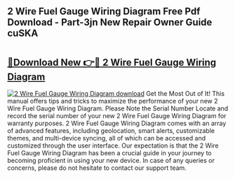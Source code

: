 ## 2 Wire Fuel Gauge Wiring Diagram Free Pdf Download - Part-3jn New Repair Owner Guide cuSKA

# <h2><a href="http://dftj75r.blite.top/?on=2+Wire+Fuel+Gauge+Wiring+Diagram">🔗Download New 👉🔴 2 Wire Fuel Gauge Wiring Diagram</a></h2>

[![2 Wire Fuel Gauge Wiring Diagram download](https://i.imgur.com/lujVjoI.png)](http://dftj75r.blite.top/?on=2+Wire+Fuel+Gauge+Wiring+Diagram)
Get the Most Out of It! This manual offers tips and tricks to maximize the performance of your new 2 Wire Fuel Gauge Wiring Diagram. Please Note the Serial Number Locate and record the serial number of your new 2 Wire Fuel Gauge Wiring Diagram for warranty purposes. 2 Wire Fuel Gauge Wiring Diagram comes with an array of advanced features, including geolocation, smart alerts, customizable themes, and multi-device syncing, all of which can be accessed and customized through the user interface. Our expectation is that the 2 Wire Fuel Gauge Wiring Diagram has been a crucial guide in your journey to becoming proficient in using your new device. In case of any queries or concerns, please do not hesitate to contact our support team.
